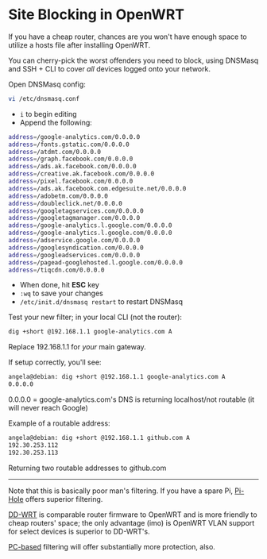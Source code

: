 # Site Blocking in OpenWRT
If you have a cheap router, chances are you won't have enough space to utilize a hosts file after installing OpenWRT.

You can cherry-pick the worst offenders you need to block, using DNSMasq and SSH + CLI to cover *all* devices logged onto your network.

Open DNSMasq config:
```bash
vi /etc/dnsmasq.conf
```

- `i` to begin editing
- Append the following:
```bash
address=/google-analytics.com/0.0.0.0
address=/fonts.gstatic.com/0.0.0.0
address=/atdmt.com/0.0.0.0
address=/graph.facebook.com/0.0.0.0
address=/ads.ak.facebook.com/0.0.0.0
address=/creative.ak.facebook.com/0.0.0.0
address=/pixel.facebook.com/0.0.0.0
address=/ads.ak.facebook.com.edgesuite.net/0.0.0.0
address=/adobetm.com/0.0.0.0
address=/doubleclick.net/0.0.0.0
address=/googletagservices.com/0.0.0.0
address=/googletagmanager.com/0.0.0.0
address=/google-analytics.l.google.com/0.0.0.0
address=/google-analytics.l.google.com/0.0.0.0
address=/adservice.google.com/0.0.0.0
address=/googlesyndication.com/0.0.0.0
address=/googleadservices.com/0.0.0.0
address=/pagead-googlehosted.l.google.com/0.0.0.0
address=/tiqcdn.com/0.0.0.0
```
- When done, hit **ESC** key
- `:wq` to save your changes
- `/etc/init.d/dnsmasq restart` to restart DNSMasq

Test your new filter; in your local CLI (not the router):
```bash
dig +short @192.168.1.1 google-analytics.com A
```
Replace 192.168.1.1 for *your* main gateway.

If setup correctly, you'll see:
```bash
angela@debian: dig +short @192.168.1.1 google-analytics.com A
0.0.0.0
```

0.0.0.0 = google-analytics.com's DNS is returning localhost/not routable (it will never reach Google)

Example of a routable address:
```bash
angela@debian: dig +short @192.168.1.1 github.com A
192.30.253.112
192.30.253.113
```

Returning two routable addresses to github.com

***
Note that this is basically poor man's filtering.  If you have a spare Pi, [Pi-Hole](https://pi-hole.net/) offers superior filtering.

[DD-WRT](https://dd-wrt.com/) is comparable router firmware to OpenWRT and is more friendly to cheap routers' space; the only advantage (imo) is OpenWRT VLAN support for select devices is superior to DD-WRT's.

[PC-based](https://github.com/angela-d/autohosts) filtering will offer substantially more protection, also.
